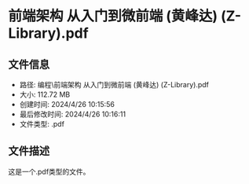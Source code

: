 ﻿# 前端架构 从入门到微前端 (黄峰达) (Z-Library).pdf

## 文件信息
- 路径: 编程\前端架构 从入门到微前端 (黄峰达) (Z-Library).pdf
- 大小: 112.72 MB
- 创建时间: 2024/4/26 10:15:56
- 最后修改时间: 2024/4/26 10:16:11
- 文件类型: .pdf

## 文件描述
这是一个.pdf类型的文件。

